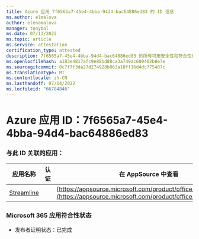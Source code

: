 ```yaml
---
title: Azure 应用 7f6565a7-45e4-4bba-94d4-bac64886ed83 的 ID 信息
ms.author: elmalova
author: elenamalova
manager: tonybal
ms.date: 07/13/2022
ms.topic: article
ms.service: attestation
certification_type: attested
description: 7f6565a7-45e4-4bba-94d4-bac64886ed83 的所有可用安全性和符合性信息信息。
ms.openlocfilehash: a183e4817afc9e88bd88ca3a749ac609402b8e7e
ms.sourcegitcommit: 0c7f7f3da27d274928b863a18ff16d4dc775487c
ms.translationtype: MT
ms.contentlocale: zh-CN
ms.lasthandoff: 07/14/2022
ms.locfileid: "66784846"
---
```

# <a name="azure-app-id-7f6565a7-45e4-4bba-94d4-bac64886ed83"></a>Azure 应用 ID：7f6565a7-45e4-4bba-94d4-bac64886ed83


### <a name="apps-associated-with-this-id"></a>与此 ID 关联的应用：
| **应用名称** | **认证** | **在 AppSource 中查看** |
|--------------|---------------|-----------------------|
| [Streamline](../forward/WA200004100.md) |  | [https://appsource.microsoft.com/product/office/WA200004100](https://appsource.microsoft.com/product/office/WA200004100) |

### <a name="microsoft-365-app-compliance-status"></a>Microsoft 365 应用符合性状态
- 发布者证明状态：已完成
